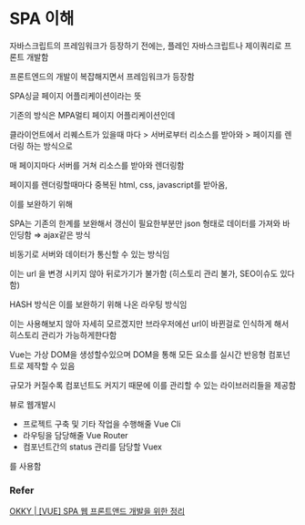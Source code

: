 # SPA 이해

자바스크립트의 프레임워크가 등장하기 전에는, 플레인 자바스크립트나 제이쿼리로 프론트 개발함

프론트엔드의 개발이 복잡해지면서 프레임워크가 등장함

SPA싱글 페이지 어플리케이션이라는 뜻

기존의 방식은 MPA멀티 페이지 어플리케이션인데

클라이언트에서 리퀘스트가 있을때 마다 > 서버로부터 리소스를 받아와 > 페이지를 렌더링 하는 방식으로 

매 페이지마다 서버를 거쳐 리소스를 받아와 렌더링함

페이지를 렌더링할때마다 중복된 html, css, javascript를 받아옴,

이를 보완하기 위해

SPA는 기존의 한계를 보완해서 갱신이 필요한부분만 json 형태로 데이터를 가져와 바인딩함 ⇒ ajax같은 방식

비동기로 서버와 데이터가 통신할 수 있는 방식임

이는 url 을 변경 시키지 않아 뒤로가기가 불가함 (히스토리 관리 불가, SEO이슈도 있다함)

HASH 방식은 이를 보완하기 위해 나온 라우팅 방식임

이는 사용해보지 않아 자세히 모르겠지만 브라우저에선 url이 바뀐걸로 인식하게 해서 히스토리 관리가 가능하게한다함

Vue는 가상 DOM을 생성할수있으며 DOM을 통해 모든 요소를 실시간 반응형 컴포넌트로 제작할 수 있음

규모가 커질수록 컴포넌트도 커지기 때문에 이를 관리할 수 있는 라이브러리들을 제공함

뷰로 웹개발시

- 프로젝트 구축 및 기타 작업을 수행해줄 Vue Cli
- 라우팅을 담당해줄 Vue Router
- 컴포넌트간의 status 관리를 담당할 Vuex

를 사용함

### Refer

[OKKY | [VUE] SPA 웹 프론트앤드 개발을 위한 정리](https://okky.kr/article/831473)